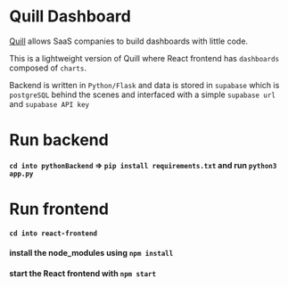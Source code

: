 # Quill Dashboard

[Quill](https://quill.co/) allows SaaS companies to build dashboards with little code.

This is a lightweight version of Quill where React frontend has `dashboards` composed of `charts`.

Backend is written in `Python/Flask` and data is stored in `supabase` which is `postgreSQL` behind the scenes and interfaced with a simple `supabase url` and `supabase API key`


# Run backend

#### `cd into pythonBackend` => `pip install requirements.txt` and run `python3 app.py`


# Run frontend

#### `cd into react-frontend` 

#### install the node_modules using `npm install`

#### start the React frontend with `npm start`

